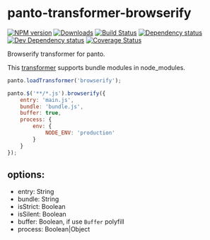 # panto-transformer-browserify
[![NPM version][npm-image]][npm-url] [![Downloads][downloads-image]][npm-url] [![Build Status][travis-image]][travis-url] [![Dependency status][david-dm-image]][david-dm-url] [![Dev Dependency status][david-dm-dev-image]][david-dm-dev-url] [![Coverage Status][coveralls-image]][coveralls-url]

Browserify transformer for panto.

This [transformer](https://github.com/pantojs/panto-transformer) supports bundle modules in node_modules.

```js
panto.loadTransformer('browserify');

panto.$('**/*.js').browserify({
    entry: 'main.js',
    bundle: 'bundle.js',
    buffer: true,
    process: {
        env: {
            NODE_ENV: 'production'
        }
    }
});
```

## options:
 - entry: String
 - bundle: String
 - isStrict: Boolean
 - isSilent: Boolean
 - buffer: Boolean, if use `Buffer` polyfill
 - process: Boolean|Object

[npm-url]: https://npmjs.org/package/panto-transformer-browserify
[downloads-image]: http://img.shields.io/npm/dm/panto-transformer-browserify.svg
[npm-image]: http://img.shields.io/npm/v/panto-transformer-browserify.svg
[travis-url]: https://travis-ci.org/pantojs/panto-transformer-browserify
[travis-image]: http://img.shields.io/travis/pantojs/panto-transformer-browserify.svg
[david-dm-url]:https://david-dm.org/pantojs/panto-transformer-browserify
[david-dm-image]:https://david-dm.org/pantojs/panto-transformer-browserify.svg
[david-dm-dev-url]:https://david-dm.org/pantojs/panto-transformer-browserify#type=dev
[david-dm-dev-image]:https://david-dm.org/pantojs/panto-transformer-browserify/dev-status.svg
[coveralls-image]:https://coveralls.io/repos/github/pantojs/panto-transformer-browserify/badge.svg?branch=master
[coveralls-url]:https://coveralls.io/github/pantojs/panto-transformer-browserify?branch=master
